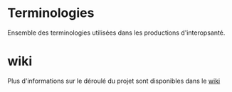 # Terminologies
Ensemble des terminologies utilisées dans les productions d'interopsanté.

# wiki
Plus d'informations sur le déroulé du projet sont disponibles dans le [wiki](wiki)
